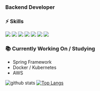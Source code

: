 ### Backend Developer
<!-- #### 👋 Hi there! I am a backend developer. -->

### ⚡ Skills
<p float="left">
<!-- <img src="https://img.shields.io/badge/javascript-F7DF1E?style=flat-square&logo=Javascript&logoColor=white" /> -->
<!-- <img src="https://img.shields.io/badge/typescript-3178C6?style=flat-square&logo=Typescript&logoColor=white" /> -->
  <img src="https://img.shields.io/badge/node.js-339933?style=flat-square&logo=Node.js&logoColor=white" />
  <img src="https://img.shields.io/badge/NestJs-E0234E?style=flat-square&logo=NestJs&logoColor=white" />
  <img src="https://img.shields.io/badge/express-000000?style=flat-square&logo=Express&logoColor=white" />
  <img src="https://img.shields.io/badge/.NET-512BD4?style=flat-square&logo=.NET&logoColor=white" />
  <img src="https://img.shields.io/badge/React-61DAFB?style=flat-square&logo=React&logoColor=white" />
  <img src="https://img.shields.io/badge/SQlite-003B57?style=flat-square&logo=SQlite&logoColor=white" />
  <img src="https://img.shields.io/badge/MySQL-4479A1?style=flat-square&logo=MySQL&logoColor=white" />
</p>

### 📚 Currently Working On / Studying
- Spring Framework
- Docker / Kubernetes
- AWS

<!--
**jyoo0515/jyoo0515** is a ✨ _special_ ✨ repository because its `README.md` (this file) appears on your GitHub profile.

Here are some ideas to get you started:

- 🔭 I’m currently working on ...
- 🌱 I’m currently learning ...
- 👯 I’m looking to collaborate on ...
- 🤔 I’m looking for help with ...
- 💬 Ask me about ...
- 📫 How to reach me: ...
- 😄 Pronouns: ...
- ⚡ Fun fact: ...
-->
![github stats](https://github-readme-stats.vercel.app/api?username=jyoo0515&show_icons=true&hide_border=true&count_private=true&include_all_commits=true)
[![Top Langs](https://github-readme-stats.vercel.app/api/top-langs/?username=jyoo0515&hide_border=true&layout=compact&exclude_repo=linux,scripts)](https://github.com/anuraghazra/github-readme-stats)
